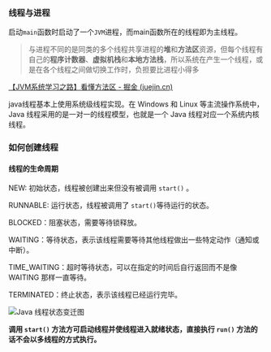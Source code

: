 ### 线程与进程

启动`main`函数时启动了一个`JVM`进程，而main函数所在的线程即为主线程。

> 与进程不同的是同类的多个线程共享进程的**堆**和**方法区**资源，但每个线程有自己的**程序计数器**、**虚拟机栈**和**本地方法栈**，所以系统在产生一个线程，或是在各个线程之间做切换工作时，负担要比进程小得多

[【JVM系统学习之路】看懂方法区 - 掘金 (juejin.cn)](https://juejin.cn/post/6898119654233866248)

java线程基本上使用系统级线程实现。在 Windows 和 Linux 等主流操作系统中，Java 线程采用的是一对一的线程模型，也就是一个 Java 线程对应一个系统内核线程。

### 如何创建线程

#### 线程的生命周期

NEW: 初始状态，线程被创建出来但没有被调用 `start()` 。

RUNNABLE: 运行状态，线程被调用了 `start()`等待运行的状态。

BLOCKED：阻塞状态，需要等待锁释放。

WAITING：等待状态，表示该线程需要等待其他线程做出一些特定动作（通知或中断）。

TIME_WAITING：超时等待状态，可以在指定的时间后自行返回而不是像 WAITING 那样一直等待。

TERMINATED：终止状态，表示该线程已经运行完毕。

![Java 线程状态变迁图](https://oss.javaguide.cn/github/javaguide/java/concurrent/640.png)

**调用 `start()` 方法方可启动线程并使线程进入就绪状态，直接执行 `run()` 方法的话不会以多线程的方式执行。**